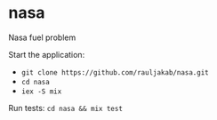 # nasa
Nasa fuel problem

Start the application: 

- `git clone https://github.com/rauljakab/nasa.git`
- `cd nasa`
- `iex -S mix`
 
Run tests: `cd nasa && mix test` 
